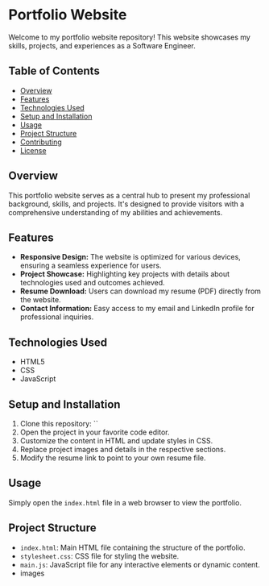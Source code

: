 # Portfolio Website

Welcome to my portfolio website repository! This website showcases my skills, projects, and experiences as a Software Engineer.

## Table of Contents
- [Overview](#overview)
- [Features](#features)
- [Technologies Used](#technologies-used)
- [Setup and Installation](#setup-and-installation)
- [Usage](#usage)
- [Project Structure](#project-structure)
- [Contributing](#contributing)
- [License](#license)

## Overview
This portfolio website serves as a central hub to present my professional background, skills, and projects. It's designed to provide visitors with a comprehensive understanding of my abilities and achievements.

## Features
- **Responsive Design:** The website is optimized for various devices, ensuring a seamless experience for users.
- **Project Showcase:** Highlighting key projects with details about technologies used and outcomes achieved.
- **Resume Download:** Users can download my resume (PDF) directly from the website.
- **Contact Information:** Easy access to my email and LinkedIn profile for professional inquiries.

## Technologies Used
- HTML5
- CSS
- JavaScript

## Setup and Installation
1. Clone this repository: ``
2. Open the project in your favorite code editor.
3. Customize the content in HTML and update styles in CSS.
4. Replace project images and details in the respective sections.
5. Modify the resume link to point to your own resume file.

## Usage
Simply open the `index.html` file in a web browser to view the portfolio.

## Project Structure
- `index.html`: Main HTML file containing the structure of the portfolio.
- `stylesheet.css`: CSS file for styling the website.
- `main.js`: JavaScript file for any interactive elements or dynamic content.
-  images


